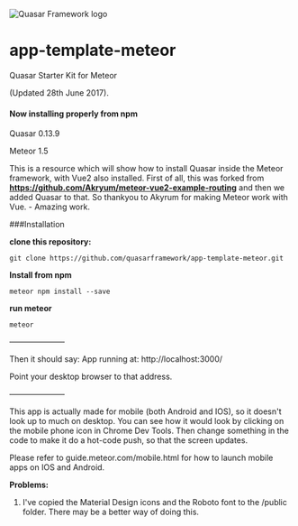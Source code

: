 ![Quasar Framework logo](https://cdn.rawgit.com/quasarframework/quasar-art/863c14bd/dist/svg/quasar-logo-full-inline.svg)

# app-template-meteor
Quasar Starter Kit for Meteor

(Updated 28th June 2017).
#### Now installing properly from npm

Quasar 0.13.9

Meteor 1.5

This is a resource which will show how to install Quasar inside the Meteor framework, with Vue2 also installed.
First of all, this was forked from **https://github.com/Akryum/meteor-vue2-example-routing**
and then we added Quasar to that. So thankyou to Akyrum for making Meteor work with Vue. - Amazing work.

###Installation 

**clone this repository:**

```
git clone https://github.com/quasarframework/app-template-meteor.git
```

**Install from npm**

```
meteor npm install --save
```


**run meteor**

```
meteor
```

———————

Then it should say:
App running at: http://localhost:3000/

Point your desktop browser to that address.

———————

This app is actually made for mobile (both Android and IOS), so it doesn't look up to much on desktop.
You can see how it would look by clicking on the mobile phone icon in Chrome Dev Tools. 
Then change something in the code to make it do a hot-code push, so that the screen updates.

Please refer to guide.meteor.com/mobile.html for how to launch mobile apps on IOS and Android.

**Problems:**

1) I've copied the Material Design icons and the Roboto font to the /public folder.
There may be a better way of doing this.

